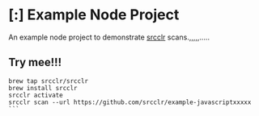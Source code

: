 # [:] Example Node Project

An example node project to demonstrate [srcclr](https://www.srcclr.com) scans.,,,,,.....

## Try mee!!!

```````
brew tap srcclr/srcclr
brew install srcclr
srcclr activate
srcclr scan --url https://github.com/srcclr/example-javascriptxxxxx
```
